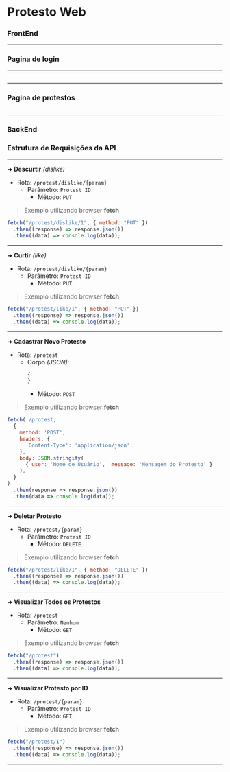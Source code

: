 # Protesto Web

### FrontEnd

<hr/>

### Pagina de login

<hr/>

<p align="center"> 
    <img src=""/>
</p>

<hr/>

### Pagina de protestos

<p align="center"> 
    <img src=""/>
</p>

<hr/>

### BackEnd

### Estrutura de Requisições da API

<hr/>

➜ **Descurtir** _(dislike)_

- Rota: `/protest/dislike/{param}`
  - Parâmetro: `Protest ID`
    - Método: `PUT`

> Exemplo utilizando browser **fetch**

```js
fetch("/protest/dislike/1", { method: "PUT" })
  .then((response) => response.json())
  .then((data) => console.log(data));
```

<hr/>

➜ **Curtir** _(like)_

- Rota: `/protest/dislike/{param}`
  - Parâmetro: `Protest ID`
    - Método: `PUT`

> Exemplo utilizando browser **fetch**

```js
fetch("/protest/like/1", { method: "PUT" })
  .then((response) => response.json())
  .then((data) => console.log(data));
```

<hr/>

➜ **Cadastrar Novo Protesto**

- Rota: `/protest`
  - Corpo _(JSON)_:
    ```js
    {
    }
    ```
    - Método: `POST`

> Exemplo utilizando browser **fetch**

```js
fetch('/protest,
  {
    method: 'POST',
    headers: {
      'Content-Type': 'application/json',
    },
    body: JSON.stringify(
      { user: 'Nome de Usuário',  message: 'Mensagem do Protesto' }
    ),
  }
)
  .then(response => response.json())
  .then(data => console.log(data));
```

<hr/>

➜ **Deletar Protesto**

- Rota: `/protest/{param}`
  - Parâmetro: `Protest ID`
    - Método: `DELETE`

> Exemplo utilizando browser **fetch**

```js
fetch("/protest/like/1", { method: "DELETE" })
  .then((response) => response.json())
  .then((data) => console.log(data));
```

<hr/>

➜ **Visualizar Todos os Protestos**

- Rota: `/protest`
  - Parâmetro: `Nenhum`
    - Método: `GET`

> Exemplo utilizando browser **fetch**

```js
fetch("/protest")
  .then((response) => response.json())
  .then((data) => console.log(data));
```

<hr/>

➜ **Visualizar Protesto por ID**

- Rota: `/protest/{param}`
  - Parâmetro: `Protest ID`
    - Método: `GET`

> Exemplo utilizando browser **fetch**

```js
fetch("/protest/1")
  .then((response) => response.json())
  .then((data) => console.log(data));
```

<hr/>
